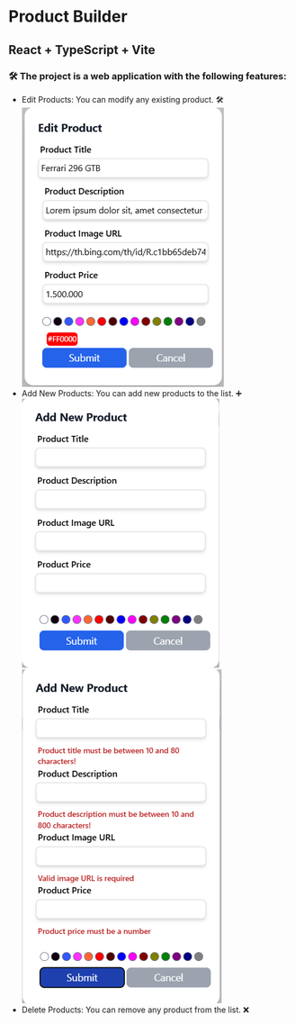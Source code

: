 # Product Builder
## React + TypeScript + Vite

<h3>🛠️ The project is a web application with the following features: </h3>




<ul>
  <li> Edit Products: You can modify any existing product. 🛠️
      <img src="./editForm.png"/>
  </li>
  <li> Add New Products: You can add new products to the list. ➕
  <img src="./addForm.png"/>
  <img src="./addWithValidation.png"/></li>
  <li>Delete Products: You can remove any product from the list. ❌ </li>
</ul>
